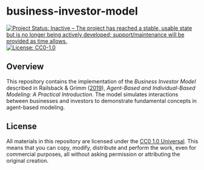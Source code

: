 # business-investor-model

<!-- badges: start -->
[![Project Status: Inactive – The project has reached a stable, usable state but is no longer being actively developed; support/maintenance will be provided as time allows.](https://img.shields.io/badge/Repo%20Status-Inactive-A6A82D.svg)](https://www.repostatus.org/#inactive)
[![License: CC0-1.0](https://img.shields.io/badge/License-CC0_1.0-lightgrey.svg)](http://creativecommons.org/publicdomain/zero/1.0/)
<!-- badges: end -->

## Overview

This repository contains the implementation of the *Business Investor Model* described in Railsback & Grimm ([2019](https://www.railsback-grimm-abm-book.com/)), *Agent-Based and Individual-Based Modeling: A Practical Introduction*. The model simulates interactions between businesses and investors to demonstrate fundamental concepts in agent-based modeling.

## License

All materials in this repository are licensed under the [CC0 1.0 Universal](https://creativecommons.org/publicdomain/zero/1.0/). This means that you can copy, modify, distribute and perform the work, even for commercial purposes, all without asking permission or attributing the original creation.
